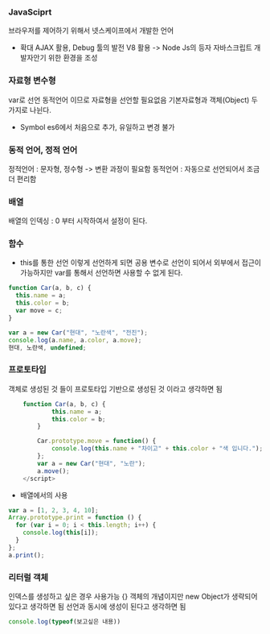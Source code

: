 ### JavaSciprt

브라우저를 제어하기 위해서 넷스케이프에서 개발한 언어

- 확대
  AJAX 활용, Debug 툴의 발전 V8 활용 -> Node Js의 등자
  자바스크립트 개발자안기 위한 환경을 조성

### 자료형 변수형

var로 선언
동적언어 이므로 자료형을 선언할 필요없음
기본자료형과 객체(Object) 두 가지로 나뉜다.

- Symbol
  es6에서 처음으로 추가, 유일하고 변경 불가

### 동적 언어, 정적 언어

정적언어 : 문자형, 정수형 -> 변환 과정이 필요함
동적언어 : 자동으로 선언되어서 조금 더 편리함

### 배열

배열의 인덱싱 : 0 부터 시작하여서 설정이 된다.

### 함수

- this를 통한 선언
  이렇게 선언하게 되면 공용 변수로 선언이 되어서 외부에서 접근이 가능하지만
  var를 통해서 선언하면 사용할 수 없게 된다.

```javascript
function Car(a, b, c) {
  this.name = a;
  this.color = b;
  var move = c;
}

var a = new Car("현대", "노란색", "전진");
console.log(a.name, a.color, a.move);
현대, 노란색, undefined;
```

### 프로토타입

객체로 생성된 것 들이 프로토타입 기반으로 생성된 것 이라고 생각하면 됨

```javascript
    function Car(a, b, c) {
            this.name = a;
            this.color = b;
        }

        Car.prototype.move = function() {
            console.log(this.name + "차이고" + this.color + "색 입니다.");
        };
        var a = new Car("현대", "노란");
        a.move();
    </script>
```

- 배열에서의 사용

```javascript
var a = [1, 2, 3, 4, 10];
Array.prototype.print = function () {
  for (var i = 0; i < this.length; i++) {
    console.log(this[i]);
  }
};
a.print();
```

### 리터럴 객체

인덱스를 생성하고 싶은 경우 사용가능 {}
객체의 개념이지만 new Object가 생략되어있다고 생각하면 됨
선언과 동시에 생성이 된다고 생각하면 됨

```javascript
console.log(typeof(보고싶은 내용))
```
